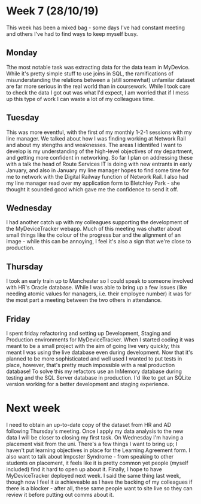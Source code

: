 # Week 7 (28/10/19)

This week has been a mixed bag - some days I've had constant meeting and others I've had to find ways to keep myself busy.
## Monday

Tthe most notable task was extracting data for the data team in MyDevice. While it's pretty simple stuff to use joins in SQL, the ramifications of misunderstanding the relations between a (still somewhat) unfamilar dataset are far more serious in the real world than in coursework. While I took care to check the data I got out was what I'd expect, I am worried that if I mess up this type of work I can waste a lot of my colleagues time.
## Tuesday

This was more eventful, with the first of my monthly 1-2-1 sessions with my line manager. We talked about how I was finding working at Network Rail and about my stengths and weaknesses.
The areas I identifed I want to develop is my understanding of the high-level objectives of
my department, and getting more confident in networking.
So far I plan on addressing these with a talk the head of Route Services IT is doing with new entrants in early January, and also in January my line manager hopes to find some time for me to network with the Digital Railway function of Network Rail.
I also had my line manager read over my application form to Bletchley Park - she thought it sounded good which gave me the confidence to send it off.

## Wednesday

I had another catch up with my colleagues supporting the development of the MyDeviceTracker webapp. Much of this meeting was chatter about small things like the colour of the progress bar and the alignment of an image - while this can be annoying, I feel it's also a sign that we're close to production. 

## Thursday

I took an early train up to Manchester so I could speak to someone involved with HR's Oracle database. While I was able to bring up a few issues (like needing atomic values for managers, i.e. their employee number) it was for the most part a meeting between the two others in attendance.

## Friday

I spent friday refactoring and setting up Development, Staging and Production environments for MyDeviceTracker. When I started coding it was meant to be a small project with the aim of going live very quickly; this meant I was using the live database even during development.
Now that it's planned to be more sophisticated and well used I wanted to put tests in place, however, that's pretty much impossible with a real production database! To solve this my refactors use an InMemory database during testing and the SQL Server database in production. I'd like to get an SQLite version working for a better development and staging experience.

# Next week

I need to obtain an up-to-date copy of the dataset from HR and AD following Thursday's meeting. Once I apply my data analysis to the new data I will be closer to closing my first task.
On Wednesday I'm having a placement visit from the uni. There's a few things I want to bring up; I haven't put learning objectives in place for the Learning Agreement form. I also want to talk about Imposter Syndrome - from speaking to other students on placement, it feels like it is pretty common yet people (myself included) find it hard to open up about it.
Finally, I hope to have MyDeviceTracker deployed next week. I said the same thing last week, though now I feel it *is* achieveable as I have the backing of my colleagues if there is a blocker - after all, these same people want to site live so they can review it before putting out comms about it.

